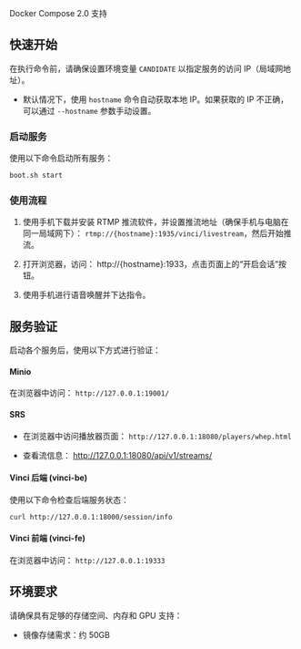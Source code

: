  Docker Compose 2.0 支持

## 快速开始

在执行命令前，请确保设置环境变量 `CANDIDATE` 以指定服务的访问 IP（局域网地址）。

- 默认情况下，使用 `hostname` 命令自动获取本地 IP。如果获取的 IP 不正确，可以通过 `--hostname` 参数手动设置。

### 启动服务

使用以下命令启动所有服务：

```bash
boot.sh start
```

### 使用流程
1. 使用手机下载并安装 RTMP 推流软件，并设置推流地址（确保手机与电脑在同一局域网下）：
`rtmp://{hostname}:1935/vinci/livestream`，然后开始推流。

2. 打开浏览器，访问：
http://{hostname}:1933，点击页面上的“开启会话”按钮。

3. 使用手机进行语音唤醒并下达指令。

## 服务验证

启动各个服务后，使用以下方式进行验证：

#### Minio

在浏览器中访问：
`http://127.0.0.1:19001/`

#### SRS

* 在浏览器中访问播放器页面：
`http://127.0.0.1:18080/players/whep.html`

* 查看流信息：
http://127.0.0.1:18080/api/v1/streams/

#### Vinci 后端 (vinci-be)

使用以下命令检查后端服务状态：

```curl http://127.0.0.1:18000/session/info```

#### Vinci 前端 (vinci-fe)

在浏览器中访问：
`http://127.0.0.1:19333`

## 环境要求

请确保具有足够的存储空间、内存和 GPU 支持：
* 镜像存储需求：约 50GB